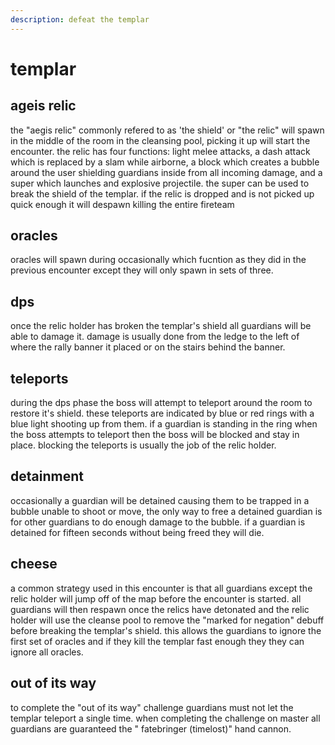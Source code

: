 ```yaml
---
description: defeat the templar
---
```


# templar

## ageis relic

the "aegis relic" commonly refered to as 'the shield' or "the relic" will spawn in the middle of the room in the cleansing pool, picking it up will start the encounter. the relic has four functions: light melee attacks, a dash attack which is replaced by a slam while airborne, a block which creates a bubble around the user shielding guardians inside from all incoming damage, and a super which launches and explosive projectile. the super can be used to break the shield of the templar. if the relic is dropped and is not picked up quick enough it will despawn killing the entire fireteam

## oracles

oracles will spawn during occasionally which fucntion as they did in the previous encounter except they will only spawn in sets of three.

## dps

once the relic holder has broken the templar's shield all guardians will be able to damage it. damage is usually done from the ledge to the left of where the rally banner it placed or on the stairs behind the banner.

## teleports

during the dps phase the boss will attempt to teleport around the room to restore it's shield. these teleports are indicated by blue or red rings with a blue light shooting up from them. if a guardian is standing in the ring when the boss attempts to teleport then the boss will be blocked and stay in place. blocking the teleports is usually the job of the relic holder.

## detainment

occasionally a guardian will be detained causing them to be trapped in a bubble unable to shoot or move, the only way to free a detained guardian is for other guardians to do enough damage to the bubble. if a guardian is detained for fifteen seconds without being freed they will die.

## cheese

a common strategy used in this encounter is that all guardians except the relic holder will jump off of the map before the encounter is started. all guardians will then respawn once the relics have detonated and the relic holder will use the cleanse pool to remove the "marked for negation" debuff before breaking the templar's shield. this allows the guardians to ignore the first set of oracles and if they kill the templar fast enough they they can ignore all oracles.

## out of its way

to complete the "out of its way" challenge guardians must not let the templar teleport a single time. when completing the challenge on master all guardians are guaranteed the " fatebringer (timelost)" hand cannon.